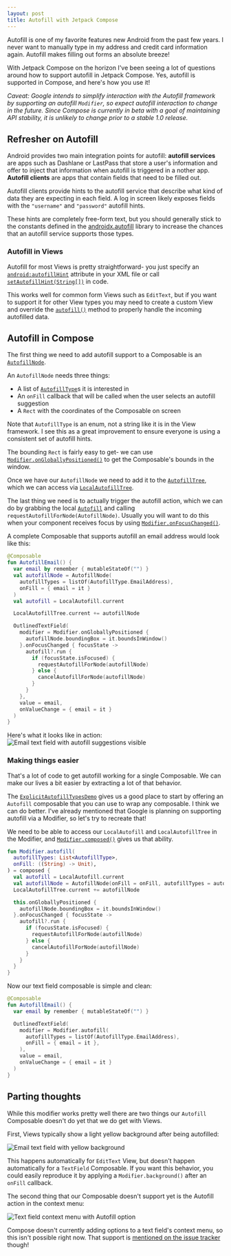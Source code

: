 ```yaml
---
layout: post
title: Autofill with Jetpack Compose
---
```

Autofill is one of my favorite features new Android from the past few years. I never want to manually type in my address and credit card information again. Autofill makes filling out forms an absolute breeze!

With Jetpack Compose on the horizon I've been seeing a lot of questions around how to support autofill in Jetpack Compose. Yes, autofill is supported in Compose, and here's how you use it!

<!--more-->

_Caveat: Google intends to simplify interaction with the Autofill framework by supporting an autofill `Modifier`, so expect autofill interaction to change in the future. Since Compose is currently in beta with a goal of maintaining API stability, it is unlikely to change prior to a stable 1.0 release._

## Refresher on Autofill
Android provides two main integration points for autofill: **autofill services** are apps such as Dashlane or LastPass that store a user's information and offer to inject that information when autofill is triggered in a nother app. **Autofill clients** are apps that contain fields that need to be filled out.

Autofill clients provide hints to the autofill service that describe what kind of data they are expecting in each field. A log in screen likely exposes fields with the `"username"` and `"password"` autofill hints.

These hints are completely free-form text, but you should generally stick to the constants defined in the [androidx.autofill](https://developer.android.com/reference/androidx/autofill/HintConstants) library to increase the chances that an autofill service supports those types.

### Autofill in Views
Autofill for most Views is pretty straightforward- you just specify an [`android:autofillHint`](https://developer.android.com/reference/androidx/autofill/HintConstants#attr_android:autofillHint) attribute in your XML file or call [`setAutofillHint(String[])`](https://developer.android.com/reference/android/view/View.html#setAutofillHints(java.lang.String...)) in code. 

This works well for common form Views such as `EditText`, but if you want to support it for other View types you may need to create a custom View and override the [`autofill()`](https://developer.android.com/reference/android/view/View#autofill(android.util.SparseArray%3Candroid.view.autofill.AutofillValue%3E)) method to properly handle the incoming autofilled data.

## Autofill in Compose
The first thing we need to add autofill support to a Composable is an [`AutofillNode`](https://developer.android.com/reference/kotlin/androidx/compose/ui/autofill/AutofillNode).

An `AutofillNode` needs three things:
 * A list of [`AutofillType`](https://developer.android.com/reference/kotlin/androidx/compose/ui/autofill/AutofillType)s it is interested in
 * An `onFill` callback that will be called when the user selects an autofill suggestion
 * A `Rect` with the coordinates of the Composable on screen

Note that `AutofillType` is an enum, not a string like it is in the View framework. I see this as a great improvement to ensure everyone is using a consistent set of autofill hints.

The bounding `Rect` is fairly easy to get- we can use [`Modifier.onGloballyPositioned()`](https://developer.android.com/reference/kotlin/androidx/compose/ui/layout/OnGloballyPositionedModifier#ongloballypositioned) to get the Composable's bounds in the window.

Once we have our `AutofillNode` we need to add it to the [`AutofillTree`](https://developer.android.com/reference/kotlin/androidx/compose/ui/autofill/AutofillTree.html), which we can access via [`LocalAutofillTree`](https://developer.android.com/reference/kotlin/androidx/compose/ui/platform/package-summary#localautofilltree).

The last thing we need is to actually trigger the autofill action, which we can do by grabbing the local [`Autofill`](https://developer.android.com/reference/kotlin/androidx/compose/ui/autofill/Autofill.html) and calling `requestAutofillForNode(AutofillNode)`. Usually you will want to do this when your component receives focus by using [`Modifier.onFocusChanged()`](https://developer.android.com/reference/kotlin/androidx/compose/ui/focus/package-summary#onfocuschanged).

A complete Composable that supports autofill an email address would look like this:

```kotlin
@Composable
fun AutofillEmail() {
  var email by remember { mutableStateOf("") }
  val autofillNode = AutofillNode(
    autofillTypes = listOf(AutofillType.EmailAddress),
    onFill = { email = it }
  )
  val autofill = LocalAutofill.current

  LocalAutofillTree.current += autofillNode

  OutlinedTextField(
    modifier = Modifier.onGloballyPositioned {
      autofillNode.boundingBox = it.boundsInWindow()
    }.onFocusChanged { focusState ->
      autofill?.run {
        if (focusState.isFocused) {
          requestAutofillForNode(autofillNode)
        } else {
          cancelAutofillForNode(autofillNode)
        }
      }
    },
    value = email,
    onValueChange = { email = it }
  )
}
```

Here's what it looks like in action:
![Email text field with autofill suggestions visible](/public/assets/posts/compose_autofill/email_autofill.png)

### Making things easier
That's a lot of code to get autofill working for a single Composable. We can make our lives a bit easier by extracting a lot of that behavior.

The [`ExplicitAutofillTypesDemo`](https://cs.android.com/androidx/platform/frameworks/support/+/androidx-main:compose/ui/ui/integration-tests/ui-demos/src/main/java/androidx/compose/ui/demos/autofill/ExplicitAutofillTypesDemo.kt) gives us a good place to start by offering an `Autofill` composable that you can use to wrap any composable. I think we can do better. I've already mentioned that Google is planning on supporting autofill via a Modifier, so let's try to recreate that!

We need to be able to access our `LocalAutofill` and `LocalAutofillTree` in the Modifier, and [`Modifier.composed()`](https://developer.android.com/reference/kotlin/androidx/compose/ui/package-summary#(androidx.compose.ui.Modifier).composed(kotlin.Function1,%20kotlin.Function1)) gives us that ability. 

```kotlin
fun Modifier.autofill(
  autofillTypes: List<AutofillType>,
  onFill: ((String) -> Unit),
) = composed {
  val autofill = LocalAutofill.current
  val autofillNode = AutofillNode(onFill = onFill, autofillTypes = autofillTypes)
  LocalAutofillTree.current += autofillNode

  this.onGloballyPositioned {
    autofillNode.boundingBox = it.boundsInWindow()
  }.onFocusChanged { focusState ->
    autofill?.run {
      if (focusState.isFocused) {
        requestAutofillForNode(autofillNode)
      } else {
        cancelAutofillForNode(autofillNode)
      }
    }
  }
}
```

Now our text field composable is simple and clean:

```kotlin
@Composable
fun AutofillEmail() {
  var email by remember { mutableStateOf("") }

  OutlinedTextField(
    modifier = Modifier.autofill(
      autofillTypes = listOf(AutofillType.EmailAddress),
      onFill = { email = it },
    ),
    value = email,
    onValueChange = { email = it }
  )
}
```

## Parting thoughts
While this modifier works pretty well there are two things our `Autofill` Composable doesn't do yet that we do get with Views.

First, Views typically show a light yellow background after being autofilled:

![Email text field with yellow background](/public/assets/posts/compose_autofill/yellow_box.png)

This happens automatically for `EditText` View, but doesn't happen automatically for a `TextField` Composable. If you want this behavior, you could easily reproduce it by applying a `Modifier.background()` after an `onFill` callback.

The second thing that our Composable doesn't support yet is the Autofill action in the context menu:

![Text field context menu with Autofill option](/public/assets/posts/compose_autofill/context_menu.png)

Compose doesn't currently adding options to a text field's context menu, so this isn't possible right now. That support is [mentioned on the issue tracker](https://issuetracker.google.com/issues/180639271) though!